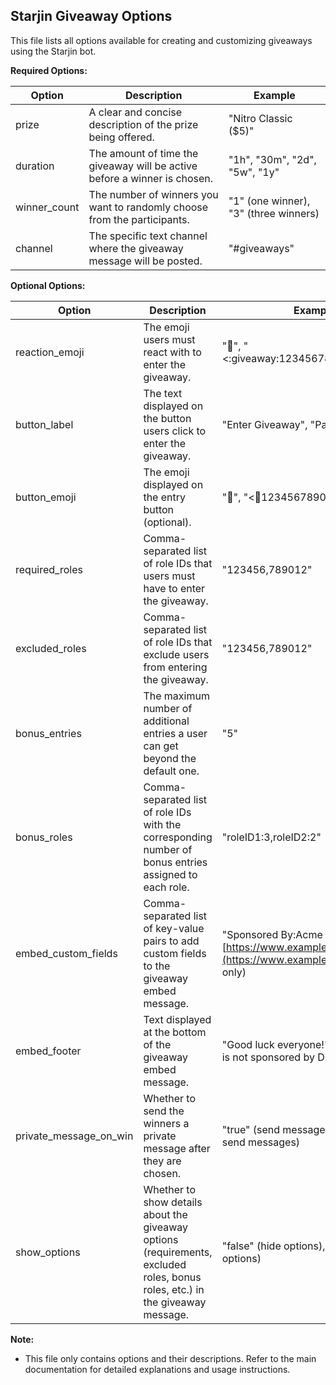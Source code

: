 ## Starjin Giveaway Options

This file lists all options available for creating and customizing giveaways using the Starjin bot.

**Required Options:**

| Option        | Description                                                  | Example               |
|----------------|------------------------------------------------------------|------------------------|
| prize          | A clear and concise description of the prize being offered.   | "Nitro Classic ($5)"    |
| duration       | The amount of time the giveaway will be active before a winner is chosen. | "1h", "30m", "2d", "5w", "1y" |
| winner_count   | The number of winners you want to randomly choose from the participants. | "1" (one winner), "3" (three winners) |
| channel       | The specific text channel where the giveaway message will be posted. | "#giveaways"          |

**Optional Options:**

| Option        | Description                                                  | Example                                 |
|----------------|------------------------------------------------------------|------------------------------------------|
| reaction_emoji | The emoji users must react with to enter the giveaway.          | "🎉", "<:giveaway:123456789012345678>"    |
| button_label   | The text displayed on the button users click to enter the giveaway. | "Enter Giveaway", "Participate"          |
| button_emoji   | The emoji displayed on the entry button (optional).             | "🥳", "<:gift:123456789012345678>"        |
| required_roles | Comma-separated list of role IDs that users must have to enter the giveaway. | "123456,789012"                         |
| excluded_roles | Comma-separated list of role IDs that exclude users from entering the giveaway. | "123456,789012"                         |
| bonus_entries  | The maximum number of additional entries a user can get beyond the default one. | "5"                                    |
| bonus_roles    | Comma-separated list of role IDs with the corresponding number of bonus entries assigned to each role. | "roleID1:3,roleID2:2"                     |
| embed_custom_fields | Comma-separated list of key-value pairs to add custom fields to the giveaway embed message. | "Sponsored By:Acme Inc., Website:[https://www.example.com](https://www.example.com)" (premium only) |
| embed_footer   | Text displayed at the bottom of the giveaway embed message.        | "Good luck everyone!", "This giveaway is not sponsored by Discord." |
| private_message_on_win | Whether to send the winners a private message after they are chosen. | "true" (send messages), "false" (don't send messages) |
| show_options    | Whether to show details about the giveaway options (requirements, excluded roles, bonus roles, etc.) in the giveaway message. | "false" (hide options), "true" (show options) |

**Note:**

* This file only contains options and their descriptions. Refer to the main documentation for detailed explanations and usage instructions.
